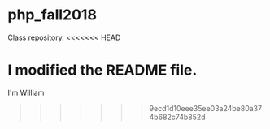 # php_fall2018
Class repository.
<<<<<<< HEAD

I modified the README file.
=======
I'm William
>>>>>>> 9ecd1d10eee35ee03a24be80a374b682c74b852d
